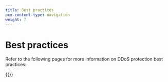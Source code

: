 ```yaml
---
title: Best practices
pcx-content-type: navigation
weight: 7
---
```


# Best practices

Refer to the following pages for more information on DDoS protection best practices:

{{<directory-listing>}}
